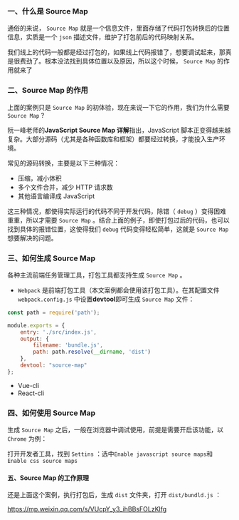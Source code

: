 ### 一、什么是 Source Map

通俗的来说， `Source Map` 就是一个信息文件，里面存储了代码打包转换后的位置信息，实质是一个 `json` 描述文件，维护了打包前后的代码映射关系。

我们线上的代码一般都是经过打包的，如果线上代码报错了，想要调试起来，那真是很费劲了。根本没法找到具体位置以及原因，所以这个时候， `Source Map` 的作用就来了

### 二、Source Map 的作用

上面的案例只是 `Source Map` 的初体验，现在来说一下它的作用，我们为什么需要 `Source Map` ?

阮一峰老师的**JavaScript Source Map 详解**指出，JavaScript 脚本正变得越来越复杂。大部分源码（尤其是各种函数库和框架）都要经过转换，才能投入生产环境。

常见的源码转换，主要是以下三种情况：

- 压缩，减小体积
- 多个文件合并，减少 HTTP 请求数
- 其他语言编译成 JavaScript

这三种情况，都使得实际运行的代码不同于开发代码，除错（ `debug` ）变得困难重重，所以才需要 `Source Map` 。结合上面的例子，即使打包过后的代码，也可以找到具体的报错位置，这使得我们 `debug` 代码变得轻松简单，这就是 `Source Map` 想要解决的问题。

### 三、如何生成 Source Map

各种主流前端任务管理工具，打包工具都支持生成 `Source Map` 。

* `Webpack` 是前端打包工具（本文案例都会使用该打包工具）。在其配置文件 `webpack.config.js` 中设置**devtool**即可生成 `Source Map` 文件：

```js
const path = require('path');

module.exports = {   
    entry: './src/index.js',  
    output: {      
        filename: 'bundle.js',      
        path: path.resolve(__dirname, 'dist')  
    },  
    devtool: "source-map"
};
```

* Vue-cli
* React-cli

### 四、如何使用 Source Map

生成 `Source Map` 之后，一般在浏览器中调试使用，前提是需要开启该功能，以 `Chrome` 为例：

打开开发者工具，找到 `Settins` ：选中`Enable javascript source maps`和`Enable css source maps`

#### 五、Source Map 的工作原理

还是上面这个案例，执行打包后，生成 `dist` 文件夹，打开 `dist/bundld.js` ：

https://mp.weixin.qq.com/s/VUcpY_y3_ihBBsFOLzKlfg

